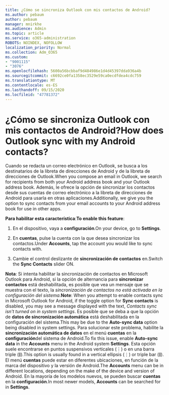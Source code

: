 ```yaml
---
title: ¿Cómo se sincroniza Outlook con mis contactos de Android?
ms.author: pebaum
author: pebaum
manager: mnirkhe
ms.audience: Admin
ms.topic: article
ms.service: o365-administration
ROBOTS: NOINDEX, NOFOLLOW
localization_priority: Normal
ms.collection: Adm_O365
ms.custom:
- "9001115"
- "3076"
ms.openlocfilehash: 5600a56bcbbaf9d484986e1d4d45397dda936a4b
ms.sourcegitcommit: c6692ce0fa1358ec3529e59ca0ecdfdea4cdc759
ms.translationtype: MT
ms.contentlocale: es-ES
ms.lasthandoff: 09/15/2020
ms.locfileid: "47781372"
---
```

# <a name="how-does-outlook-sync-with-my-android-contacts"></a><span data-ttu-id="df5ac-102">¿Cómo se sincroniza Outlook con mis contactos de Android?</span><span class="sxs-lookup"><span data-stu-id="df5ac-102">How does Outlook sync with my Android contacts?</span></span>

<span data-ttu-id="df5ac-103">Cuando se redacta un correo electrónico en Outlook, se busca a los destinatarios de la libreta de direcciones de Android y de la libreta de direcciones de Outlook.</span><span class="sxs-lookup"><span data-stu-id="df5ac-103">When you compose an email in Outlook, we search for recipients from both your Android address book and your Outlook address book.</span></span> <span data-ttu-id="df5ac-104">Además, le ofrece la opción de sincronizar los contactos desde sus cuentas de correo electrónico a la libreta de direcciones de Android para usarla en otras aplicaciones.</span><span class="sxs-lookup"><span data-stu-id="df5ac-104">Additionally, we give you the option to sync contacts from your email accounts to your Android address book for use in other apps.</span></span> 
 
<span data-ttu-id="df5ac-105">**Para habilitar esta característica**:</span><span class="sxs-lookup"><span data-stu-id="df5ac-105">**To enable this feature**:</span></span>
 
1. <span data-ttu-id="df5ac-106">En el dispositivo, vaya a **configuración**.</span><span class="sxs-lookup"><span data-stu-id="df5ac-106">On your device, go to **Settings**.</span></span>

2. <span data-ttu-id="df5ac-107">En **cuentas**, pulse la cuenta con la que desea sincronizar los contactos.</span><span class="sxs-lookup"><span data-stu-id="df5ac-107">Under **Accounts**, tap the account you would like to sync contacts with.</span></span>

3. <span data-ttu-id="df5ac-108">Cambie el control deslizante de **sincronización de contactos** en.</span><span class="sxs-lookup"><span data-stu-id="df5ac-108">Switch the **Sync Contacts** slider ON.</span></span>
 
<span data-ttu-id="df5ac-109">**Nota**: Si intenta habilitar la sincronización de contactos en Microsoft Outlook para Android, si la opción de alternancia para **sincronizar contactos** está deshabilitada, es posible que vea un mensaje que se muestra con el texto, la *sincronización de contactos no está activada en la configuración del sistema*.</span><span class="sxs-lookup"><span data-stu-id="df5ac-109">**Note**: When you attempt to enable contacts sync in Microsoft Outlook for Android, if the toggle option for **Sync contacts** is disabled, you may see a message displayed with the text, *Contacts sync isn't turned on in system settings*.</span></span> <span data-ttu-id="df5ac-110">Es posible que se deba a que la opción de **datos de sincronización automática** está deshabilitada en la configuración del sistema.</span><span class="sxs-lookup"><span data-stu-id="df5ac-110">This may be due to the **Auto-sync data** option being disabled in system settings.</span></span> <span data-ttu-id="df5ac-111">Para solucionar este problema, habilite la  **sincronización automática de datos** en el menú  **cuentas** en la  **configuración**del sistema de Android.</span><span class="sxs-lookup"><span data-stu-id="df5ac-111">To fix this issue, enable  **Auto-sync data** in the  **Accounts** menu in the Android system  **Settings**.</span></span> <span data-ttu-id="df5ac-112">Esta opción suele encontrarse en puntos suspensivos verticales (⋮) o en una barra triple (⫼).</span><span class="sxs-lookup"><span data-stu-id="df5ac-112">This option is usually found in a vertical ellipsis (⋮) or triple bar (⫼).</span></span> <span data-ttu-id="df5ac-113">El menú  **cuentas** puede estar en diferentes ubicaciones, en función de la marca del dispositivo y la versión de Android.</span><span class="sxs-lookup"><span data-stu-id="df5ac-113">The  **Accounts** menu can be in different locations, depending on the make of the device and version of Android.</span></span> <span data-ttu-id="df5ac-114">En la mayoría de los modelos nuevos, se pueden buscar **cuentas** en la **configuración**.</span><span class="sxs-lookup"><span data-stu-id="df5ac-114">In most newer models, **Accounts** can be searched for in **Settings**.</span></span>
